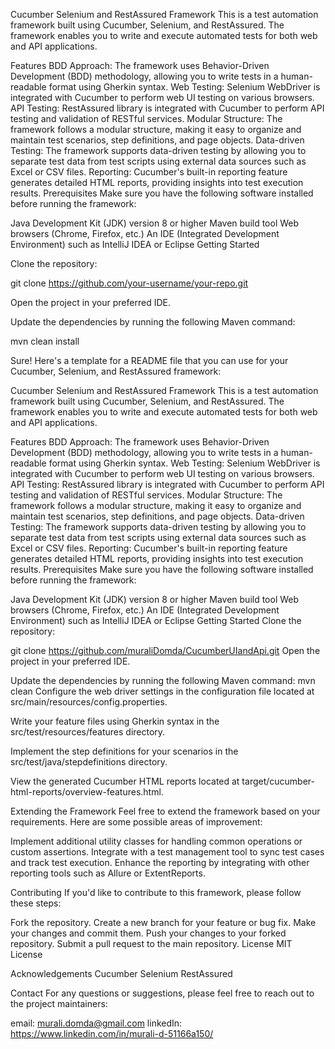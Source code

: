 Cucumber Selenium and RestAssured Framework
This is a test automation framework built using Cucumber, Selenium, and RestAssured. The framework enables you to write and execute automated tests for both web and API applications.

Features
BDD Approach: The framework uses Behavior-Driven Development (BDD) methodology, allowing you to write tests in a human-readable format using Gherkin syntax.
Web Testing: Selenium WebDriver is integrated with Cucumber to perform web UI testing on various browsers.
API Testing: RestAssured library is integrated with Cucumber to perform API testing and validation of RESTful services.
Modular Structure: The framework follows a modular structure, making it easy to organize and maintain test scenarios, step definitions, and page objects.
Data-driven Testing: The framework supports data-driven testing by allowing you to separate test data from test scripts using external data sources such as Excel or CSV files.
Reporting: Cucumber's built-in reporting feature generates detailed HTML reports, providing insights into test execution results.
Prerequisites
Make sure you have the following software installed before running the framework:

Java Development Kit (JDK) version 8 or higher
Maven build tool
Web browsers (Chrome, Firefox, etc.)
An IDE (Integrated Development Environment) such as IntelliJ IDEA or Eclipse
Getting Started


Clone the repository:

git clone https://github.com/your-username/your-repo.git


Open the project in your preferred IDE.

Update the dependencies by running the following Maven command:

mvn clean install



Sure! Here's a template for a README file that you can use for your Cucumber, Selenium, and RestAssured framework:

Cucumber Selenium and RestAssured Framework
This is a test automation framework built using Cucumber, Selenium, and RestAssured. The framework enables you to write and execute automated tests for both web and API applications.

Features
BDD Approach: The framework uses Behavior-Driven Development (BDD) methodology, allowing you to write tests in a human-readable format using Gherkin syntax.
Web Testing: Selenium WebDriver is integrated with Cucumber to perform web UI testing on various browsers.
API Testing: RestAssured library is integrated with Cucumber to perform API testing and validation of RESTful services.
Modular Structure: The framework follows a modular structure, making it easy to organize and maintain test scenarios, step definitions, and page objects.
Data-driven Testing: The framework supports data-driven testing by allowing you to separate test data from test scripts using external data sources such as Excel or CSV files.
Reporting: Cucumber's built-in reporting feature generates detailed HTML reports, providing insights into test execution results.
Prerequisites
Make sure you have the following software installed before running the framework:

Java Development Kit (JDK) version 8 or higher
Maven build tool
Web browsers (Chrome, Firefox, etc.)
An IDE (Integrated Development Environment) such as IntelliJ IDEA or Eclipse
Getting Started
Clone the repository:

git clone https://github.com/muraliDomda/CucumberUIandApi.git
Open the project in your preferred IDE.

Update the dependencies by running the following Maven command:
mvn clean 
Configure the web driver settings in the configuration file located at src/main/resources/config.properties.

Write your feature files using Gherkin syntax in the src/test/resources/features directory.

Implement the step definitions for your scenarios in the src/test/java/stepdefinitions directory.


View the generated Cucumber HTML reports located at target/cucumber-html-reports/overview-features.html.


Extending the Framework
Feel free to extend the framework based on your requirements. Here are some possible areas of improvement:

Implement additional utility classes for handling common operations or custom assertions.
Integrate with a test management tool to sync test cases and track test execution.
Enhance the reporting by integrating with other reporting tools such as Allure or ExtentReports.

Contributing
If you'd like to contribute to this framework, please follow these steps:

Fork the repository.
Create a new branch for your feature or bug fix.
Make your changes and commit them.
Push your changes to your forked repository.
Submit a pull request to the main repository.
License
MIT License

Acknowledgements
Cucumber
Selenium
RestAssured

Contact
For any questions or suggestions, please feel free to reach out to the project maintainers:

email: murali.domda@gmail.com
linkedIn: https://www.linkedin.com/in/murali-d-51166a150/

